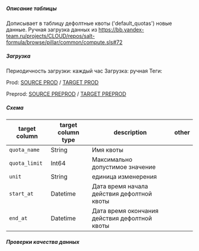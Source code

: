 ##### Описание таблицы

Дописывает в таблицу дефолтные квоты ('default_quotas') новые данные.
Ручная загрузка данных из https://bb.yandex-team.ru/projects/CLOUD/repos/salt-formula/browse/pillar/common/compute.sls#72

##### Загрузка

Периодичность загрузки: каждый час 
Загрузка: ручная
Теги: 

Prod:
[SOURCE PROD](https://yt.yandex-team.ru/hahn/navigation?path=//home/cloud-dwh/data/prod/ods/compute/default_quotas)
/ [TARGET PROD](https://yt.yandex-team.ru/hahn/navigation?path=//home/cloud-dwh/data/prod/ods/compute/default_quotas)

Preprod:
[SOURCE PREPROD](https://yt.yandex-team.ru/hahn/navigation?path=//home/cloud-dwh/data/preprod/ods/compute/default_quotas)
/ [TARGET PREPROD](https://yt.yandex-team.ru/hahn/navigation?path=//home/cloud-dwh/data/preprod/ods/compute/default_quotas)

##### Схема

| target column |  target column type | description | other |
|--|--|--|--|
| `quota_name` | String | Имя квоты | |
| `quota_limit`| Int64 | Максимально допустимое значение | |
| `unit`       | String| единица изменерения | |
| `start_at`   | Datetime | Дата время начала действия дефолтной квоты | |
| `end_at`     | Datetime | Дата время окончания действия дефолтной квоты | |

##### Проверки качества данных

